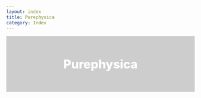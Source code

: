 ```yaml
---
layout: index
title: Purephysica
category: Index
---
```


<div style="justify-content: center;
    height: 150px;
    background-image: url(/images/picture/susuki_2023.png);
background-position: 50% 40%;
    background-size: cover;
">
<div style="
width: 100%;
display: flex;
align-items: center;
justify-content: center;
    background-color: rgb(12 12 12 / 20%);
    height: 100%;">
<p style="color: #fff; font-size: xx-large; font-weight: 800; margin: 0;">Purephysica</p>
</div>
</div>
